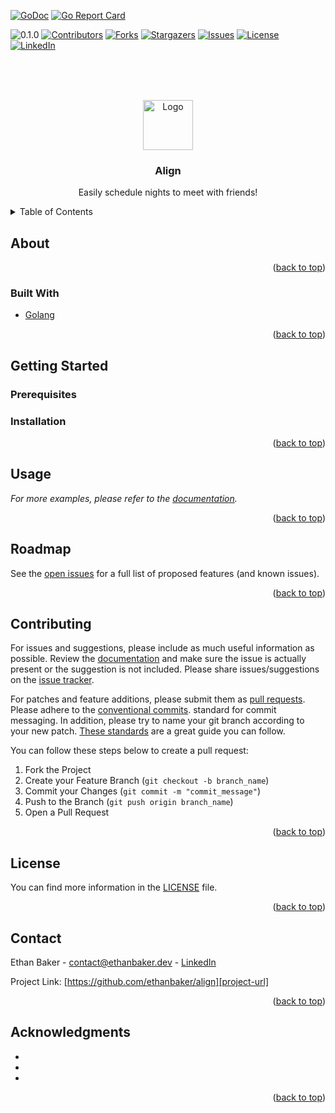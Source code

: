 <!--
  Created by: Ethan Baker (contact@ethanbaker.dev)
  
  Adapted from:
    https://github.com/othneildrew/Best-README-Template/

Here are different preset "variables" that you can search and replace in this template.
`project_description`
`documentation_link`
-->

<div id="top"></div>


<!-- PROJECT SHIELDS/BUTTONS -->
[![GoDoc](https://godoc.org/github.com/ethanbaker/align?status.svg)](https://godoc.org/github.com/ethanbaker/align)
[![Go Report Card](https://goreportcard.com/badge/github.com/ethanbaker/align)](https://goreportcard.com/report/github.com/ethanbaker/align)

<!--NEED GITHUB WORKFLOW [![Go Coverage](https://github.com/ethanbaker/align/wiki/coverage.svg)](https://raw.githack.com/wiki/ethanbaker/align/coverage.html)-->
![0.1.0](https://img.shields.io/badge/status-0.1.0-red)
[![Contributors][contributors-shield]][contributors-url]
[![Forks][forks-shield]][forks-url]
[![Stargazers][stars-shield]][stars-url]
[![Issues][issues-shield]][issues-url]
[![License][license-shield]][license-url]
[![LinkedIn][linkedin-shield]][linkedin-url]


<!-- PROJECT LOGO -->
<br><br><br>
<div align="center">
  <a href="https://github.com/ethanbaker/align">
    <img src="path_to_logo" alt="Logo" width="80" height="80">
  </a>

  <h3 align="center">Align</h3>

  <p align="center">
    Easily schedule nights to meet with friends!
  </p>
</div>


<!-- TABLE OF CONTENTS -->
<details>
  <summary>Table of Contents</summary>
  <ol>
    <li>
      <a href="#about-the-project">About</a>
      <ul>
        <li><a href="#built-with">Built With</a></li>
      </ul>
    </li>
    <li>
      <a href="#getting-started">Getting Started</a>
      <ul>
        <li><a href="#prerequisites">Prerequisites</a></li>
        <li><a href="#installation">Installation</a></li>
      </ul>
    </li>
    <li><a href="#usage">Usage</a></li>
    <li><a href="#roadmap">Roadmap</a></li>
    <li><a href="#contributing">Contributing</a></li>
    <li><a href="#license">License</a></li>
    <li><a href="#contact">Contact</a></li>
    <li><a href="#acknowledgments">Acknowledgments</a></li>
  </ol>
</details>


<!-- ABOUT -->
## About

<p align="right">(<a href="#top">back to top</a>)</p>


### Built With

* [Golang](https://go.dev)

<p align="right">(<a href="#top">back to top</a>)</p>


<!-- GETTING STARTED -->
## Getting Started


### Prerequisites


### Installation

<p align="right">(<a href="#top">back to top</a>)</p>


<!-- USAGE EXAMPLES -->
## Usage

_For more examples, please refer to the [documentation][documentation-url]._

<p align="right">(<a href="#top">back to top</a>)</p>


<!-- ROADMAP -->
## Roadmap

See the [open issues][issues-url] for a full list of proposed features (and known issues).

<p align="right">(<a href="#top">back to top</a>)</p>


<!-- CONTRIBUTING -->
## Contributing

For issues and suggestions, please include as much useful information as possible.
Review the [documentation][documentation-url] and make sure the issue is actually
present or the suggestion is not included. Please share issues/suggestions on the
[issue tracker][issues-url].

For patches and feature additions, please submit them as [pull requests][pulls-url]. 
Please adhere to the [conventional commits][conventional-commits-url]. standard for
commit messaging. In addition, please try to name your git branch according to your
new patch. [These standards][conventional-branches-url] are a great guide you can follow.

You can follow these steps below to create a pull request:

1. Fork the Project
2. Create your Feature Branch (`git checkout -b branch_name`)
3. Commit your Changes (`git commit -m "commit_message"`)
4. Push to the Branch (`git push origin branch_name`)
5. Open a Pull Request

<p align="right">(<a href="#top">back to top</a>)</p>


<!-- LICENSE -->
## License

You can find more information in the [LICENSE][license-url] file.

<p align="right">(<a href="#top">back to top</a>)</p>


<!-- CONTACT -->
## Contact

Ethan Baker - contact@ethanbaker.dev - [LinkedIn][linkedin-url]

Project Link: [https://github.com/ethanbaker/align][project-url]

<p align="right">(<a href="#top">back to top</a>)</p>


<!-- ACKNOWLEDGMENTS -->
## Acknowledgments

* []()
* []()
* []()

<p align="right">(<a href="#top">back to top</a>)</p>


<!-- MARKDOWN LINKS & IMAGES -->
<!-- https://www.markdownguide.org/basic-syntax/#reference-style-links -->
[contributors-shield]: https://img.shields.io/github/contributors/ethanbaker/align.svg
[forks-shield]: https://img.shields.io/github/forks/ethanbaker/align.svg
[stars-shield]: https://img.shields.io/github/stars/ethanbaker/align.svg
[issues-shield]: https://img.shields.io/github/issues/ethanbaker/align.svg
[license-shield]: https://img.shields.io/github/license/ethanbaker/align.svg
[linkedin-shield]: https://img.shields.io/badge/-LinkedIn-black.svg?logo=linkedin&colorB=555

[contributors-url]: <https://github.com/ethanbaker/align/graphs/contributors>
[forks-url]: <https://github.com/ethanbaker/align/network/members>
[stars-url]: <https://github.com/ethanbaker/align/stargazers>
[issues-url]: <https://github.com/ethanbaker/align/issues>
[pulls-url]: <https://github.com/ethanbaker/align/pulls>
[license-url]: <https://github.com/ethanbaker/align/blob/master/LICENSE>
[linkedin-url]: <https://linkedin.com/in/ethandbaker>
[project-url]: <https://github.com/ethanbaker/align>

[product-screenshot]: path_to_demo
[documentation-url]: <documentation_link>

[conventional-commits-url]: <https://www.conventionalcommits.org/en/v1.0.0/#summary>
[conventional-branches-url]: <https://docs.microsoft.com/en-us/azure/devops/repos/git/git-branching-guidance?view=azure-devops>